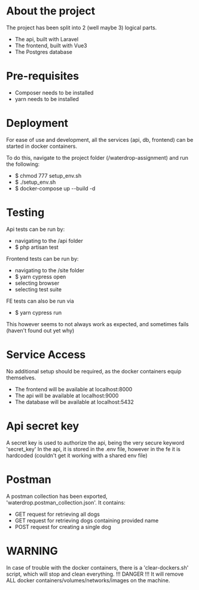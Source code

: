 # About the project

The project has been split into 2 (well maybe 3) logical parts.

- The api, built with Laravel
- The frontend, built with Vue3
- The Postgres database

# Pre-requisites

- Composer needs to be installed
- yarn needs to be installed

# Deployment

For ease of use and development, all the services (api, db, frontend) can be started in docker containers.

To do this, navigate to the project folder (/waterdrop-assignment) and run the following:

- $ chmod 777 setup_env.sh
- $ ./setup_env.sh
- $ docker-compose up --build -d

# Testing

Api tests can be run by:
- navigating to the /api folder
- $ php artisan test

Frontend tests can be run by:
- navigating to the /site folder
- $ yarn cypress open
- selecting browser
- selecting test suite

FE tests can also be run via
- $ yarn cypress run

This however seems to not always work as expected, and sometimes fails (haven't found out yet why)

# Service Access
No additional setup should be required, as the docker containers equip themselves.

- The frontend will be available at localhost:8000
- The api will be available at localhost:9000
- The database will be available at localhost:5432

# Api secret key

A secret key is used to authorize the api, being the very secure keyword 'secret_key'
In the api, it is stored in the .env file, however in the fe it is hardcoded (couldn't get it working with a shared env file)

# Postman

A postman collection has been exported, 'waterdrop.postman_collection.json'.
It contains:

- GET request for retrieving all dogs
- GET request for retrieving dogs containing provided name
- POST request for creating a single dog

# WARNING

In case of trouble with the docker containers, there is a 'clear-dockers.sh' script, which will stop and clean everything.
!!! DANGER !!! It will remove ALL docker containers/volumes/networks/images on the machine.
